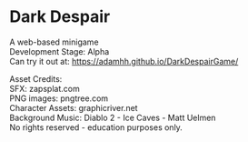 # Dark Despair <br/>
A web-based minigame  <br/>
Development Stage: Alpha <br/>
Can try it out at: https://adamhh.github.io/DarkDespairGame/

Asset Credits:</br>
SFX: zapsplat.com</br>
PNG images: pngtree.com</br>
Character Assets: graphicriver.net </br>
Background Music: Diablo 2 - Ice Caves - Matt Uelmen</br>
No rights reserved - education purposes only.
